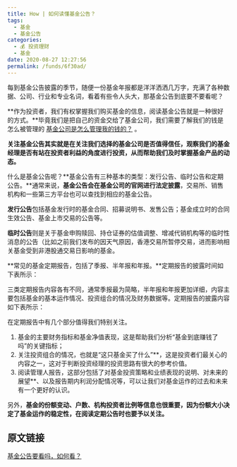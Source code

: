 ```yaml
---
title: How | 如何读懂基金公告？
tags: 
  - 基金
  - 基金公告
categories: 
  - 💰 投资理财
  - 基金
date: 2020-08-27 12:27:56
permalink: /funds/6f30ad/
---
```


每到基金公告披露的季节，随便一份基金年报都是洋洋洒洒几万字，充满了各种数据、公司、行业和专业名词，看着有些令人头大，那基金公告到底要不要看呢？

**作为投资者，我们有权掌握我们购买基金的信息，阅读基金公告就是一种很好的方式。**毕竟我们是把自己的资金交给了基金公司，我们需要了解我们的钱是怎么被管理的 [基金公司是怎么管理我的钱的？](https://mp.weixin.qq.com/s?__biz=Mzg2MDEyNDczMw==&mid=2247485586&idx=2&sn=f5e4dc7bb2a8b8f8067ca381a6135be5&chksm=ce2a6bc0f95de2d6b35e34716ac7e6508fe6fd798c5febbb150f843d4743113b4b50437144e2&scene=21#wechat_redirect) 。

**关注基金公告其实就是在关注我们选择的基金公司是否值得信任，观察我们的基金经理是否有站在投资者利益的角度进行投资，从而帮助我们及时掌握基金产品的动态。**

什么是基金公告呢？**基金公告有三种基本的类型：发行公告、临时公告和定期公告。**通常来说，**基金公告会在基金公司的官网进行法定披露**，交易所、销售机构和一些第三方平台也可以查找到相应的基金公告。

**发行公告**包括基金发行时的基金合同、招募说明书、发售公告；基金成立时的合同生效公告、基金上市交易的公告等。

**临时公告**则是关于基金申购赎回、持仓证券的估值调整、增减代销机构等的临时性消息的公告（比如之前我们发布的因天气原因，香港交易所暂停交易，进而影响相关基金受到非港股通交易日影响的基金。

**常见的基金定期报告，包括了季报、半年报和年报。**定期报告的披露时间如下表所示：


三类定期报告内容各有不同，通常季报最为简略，半年报和年报更加详细，内容主要包括基金的基本运作情况、投资组合的情况及财务数据等。定期报告的披露内容如下表所示：

在定期报告中有几个部分值得我们特别关注。

1. 基金的主要财务指标和基金净值表现，这是帮助我们分析“基金到底赚钱了吗”的关键指标；
2. 关注投资组合的情况，也就是“这只基金买了什么”**，这是投资者们最关心的内容之一，这对于判断投资经理的投资思路有很大的参考价值。
3. 阅读管理人报告，这部分包括了对基金投资策略和业绩表现的说明、对未来的展望**、以及报告期内利润分配情况等，可以让我们对基金运作的过去和未来有一个更好的认识。

另外，**基金的份额变动、户数、机构投资者比例等信息也很重要，因为份额大小决定了基金运作的稳定性，在阅读定期公告时也要予以关注。**


## 原文链接
[基金公告要看吗，如何看？](https://mp.weixin.qq.com/s/_Hw8jZUp22-1KbtmGGqeiw)